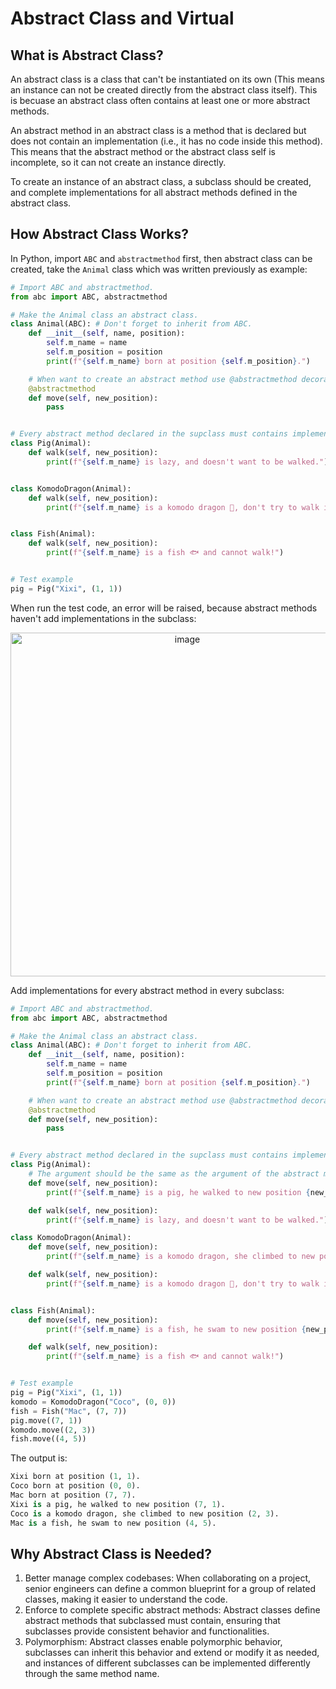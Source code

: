 # Abstract Class and Virtual

## What is Abstract Class?

An abstract class is a class that can't be instantiated on its own (This means an instance can not be created directly from the abstract class itself). This is becuase an abstract class often contains at least one or more abstract methods.

An abstract method in an abstract class is a method that is declared but does not contain an implementation (i.e., it has no code inside this method). This means that the abstract method or the abstract class self is incomplete, so it can not create an instance directly.

To create an instance of an abstract class, a subclass should be created, and complete implementations for all abstract methods defined in the abstract class.

## How Abstract Class Works?

In Python, import `ABC` and `abstractmethod` first, then abstract class can be created, take the `Animal` class which was written previously as example:

```py
# Import ABC and abstractmethod.
from abc import ABC, abstractmethod

# Make the Animal class an abstract class.
class Animal(ABC): # Don't forget to inherit from ABC.
    def __init__(self, name, position):
        self.m_name = name
        self.m_position = position
        print(f"{self.m_name} born at position {self.m_position}.")

    # When want to create an abstract method use @abstractmethod decorator.
    @abstractmethod
    def move(self, new_position):
        pass


# Every abstract method declared in the supclass must contains implementation in the subclass.
class Pig(Animal):
    def walk(self, new_position):
        print(f"{self.m_name} is lazy, and doesn't want to be walked.")


class KomodoDragon(Animal):
    def walk(self, new_position):
        print(f"{self.m_name} is a komodo dragon 🦎, don't try to walk it, it will eat you alive!")


class Fish(Animal):
    def walk(self, new_position):
        print(f"{self.m_name} is a fish 🐟 and cannot walk!")


# Test example
pig = Pig("Xixi", (1, 1))
```

When run the test code, an error will be raised, because abstract methods haven't add implementations in the subclass:

<div align=center>
<img width="550" alt="image" src="https://github.com/ShiyuFan0820/CSLearningNote/assets/149340606/a21c49b5-e50f-4207-b94f-7113dd9f21d9">
</div>

Add implementations for every abstract method in every subclass:
```py
# Import ABC and abstractmethod.
from abc import ABC, abstractmethod

# Make the Animal class an abstract class.
class Animal(ABC): # Don't forget to inherit from ABC.
    def __init__(self, name, position):
        self.m_name = name
        self.m_position = position
        print(f"{self.m_name} born at position {self.m_position}.")

    # When want to create an abstract method use @abstractmethod decorator.
    @abstractmethod
    def move(self, new_position):
        pass


# Every abstract method declared in the supclass must contains implementation in the subclass.
class Pig(Animal):
    # The argument should be the same as the argument of the abstract method of the supclass.
    def move(self, new_position):
        print(f"{self.m_name} is a pig, he walked to new position {new_position}.")

    def walk(self, new_position):
        print(f"{self.m_name} is lazy, and doesn't want to be walked.")

class KomodoDragon(Animal):
    def move(self, new_position):
        print(f"{self.m_name} is a komodo dragon, she climbed to new position {new_position}.")

    def walk(self, new_position):
        print(f"{self.m_name} is a komodo dragon 🦎, don't try to walk it, it will eat you alive!")


class Fish(Animal):
    def move(self, new_position):
        print(f"{self.m_name} is a fish, he swam to new position {new_position}.")

    def walk(self, new_position):
        print(f"{self.m_name} is a fish 🐟 and cannot walk!")


# Test example
pig = Pig("Xixi", (1, 1))
komodo = KomodoDragon("Coco", (0, 0))
fish = Fish("Mac", (7, 7))
pig.move((7, 1))
komodo.move((2, 3))
fish.move((4, 5))

```

The output is:
```py
Xixi born at position (1, 1).
Coco born at position (0, 0).
Mac born at position (7, 7).
Xixi is a pig, he walked to new position (7, 1).
Coco is a komodo dragon, she climbed to new position (2, 3).
Mac is a fish, he swam to new position (4, 5).
```

## Why Abstract Class is Needed?

1. Better manage complex codebases: When collaborating on a project, senior engineers can define a common blueprint for a group of related classes, making it easier to understand the code.
2. Enforce to complete specific abstract methods: Abstract classes define abstract methods that subclassed must contain, ensuring that subclasses provide consistent behavior and functionalities.
3. Polymorphism: Abstract classes enable polymorphic behavior, subclasses can inherit this behavior and extend or modify it as needed, and instances of different subclasses can be implemented differently through the same method name.







